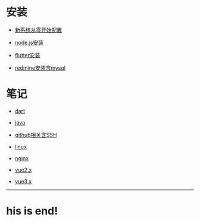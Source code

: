  
# 安装
- [新系统从零开始配置](zero.md)

- [node.js安装](nodejs.md)

- [flutter安装](flutter.md)

- [redmine安装含mysql](redmine-mysql.html)

# 笔记
- [dart](dart.md)

- [java](java.md)

- [github相关含SSH](github-ssh.md)

- [linux](linux.md)

- [nginx](nginx.md)

- [vue2.x](vue2.md)

- [vue3.x](vue3.md)

---
his is end!
===
 